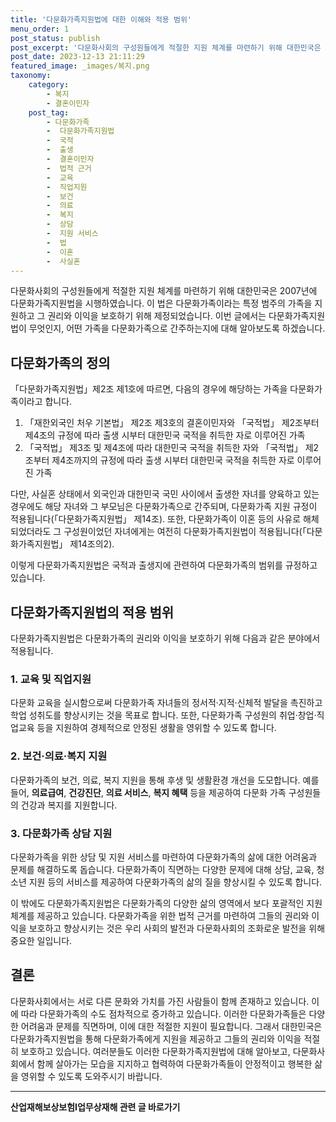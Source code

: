 ```yaml
---
title: '다문화가족지원법에 대한 이해와 적용 범위'
menu_order: 1
post_status: publish
post_excerpt: '다문화사회의 구성원들에게 적절한 지원 체계를 마련하기 위해 대한민국은 2007년에 다문화가족지원법을 시행하였습니다. 이 법은 다문화가족이라는 특정 범주의 가족을 지원하고 그 권리와 이익을 보호하기 위해 제정되었습니다. 이번 글에서는 다문화가족지원법이 무엇인지, 어떤 가족을 다문화가족으로 간주하는지에 대해 알아보도록 하겠습니다.'
post_date: 2023-12-13 21:11:29
featured_image: _images/복지.png
taxonomy:
    category:
        - 복지
        - 결혼이민자
    post_tag:
        - 다문화가족
        -  다문화가족지원법
        -  국적
        -  출생
        -  결혼이민자
        -  법적 근거
        -  교육
        -  직업지원
        -  보건
        -  의료
        -  복지
        -  상담
        -  지원 서비스
        -  법
        -  이혼
        -  사실혼
---
```



다문화사회의 구성원들에게 적절한 지원 체계를 마련하기 위해 대한민국은 2007년에 다문화가족지원법을 시행하였습니다. 이 법은 다문화가족이라는 특정 범주의 가족을 지원하고 그 권리와 이익을 보호하기 위해 제정되었습니다. 이번 글에서는 다문화가족지원법이 무엇인지, 어떤 가족을 다문화가족으로 간주하는지에 대해 알아보도록 하겠습니다.

## 다문화가족의 정의

「다문화가족지원법」제2조 제1호에 따르면, 다음의 경우에 해당하는 가족을 다문화가족이라고 합니다.

1. 「재한외국인 처우 기본법」 제2조 제3호의 결혼이민자와 「국적법」 제2조부터 제4조의 규정에 따라 출생 시부터 대한민국 국적을 취득한 자로 이루어진 가족
2. 「국적법」 제3조 및 제4조에 따라 대한민국 국적을 취득한 자와 「국적법」 제2조부터 제4조까지의 규정에 따라 출생 시부터 대한민국 국적을 취득한 자로 이루어진 가족

다만, 사실혼 상태에서 외국인과 대한민국 국민 사이에서 출생한 자녀를 양육하고 있는 경우에도 해당 자녀와 그 부모님은 다문화가족으로 간주되며, 다문화가족 지원 규정이 적용됩니다(「다문화가족지원법」 제14조). 또한, 다문화가족이 이혼 등의 사유로 해체되었더라도 그 구성원이었던 자녀에게는 여전히 다문화가족지원법이 적용됩니다(「다문화가족지원법」 제14조의2).

이렇게 다문화가족지원법은 국적과 출생지에 관련하여 다문화가족의 범위를 규정하고 있습니다. 

## 다문화가족지원법의 적용 범위

다문화가족지원법은 다문화가족의 권리와 이익을 보호하기 위해 다음과 같은 분야에서 적용됩니다.

### 1. 교육 및 직업지원
다문화 교육을 실시함으로써 다문화가족 자녀들의 정서적·지적·신체적 발달을 촉진하고 학업 성취도를 향상시키는 것을 목표로 합니다. 또한, 다문화가족 구성원의 취업·창업·직업교육 등을 지원하여 경제적으로 안정된 생활을 영위할 수 있도록 합니다.

### 2. 보건·의료·복지 지원
다문화가족의 보건, 의료, 복지 지원을 통해 후생 및 생활환경 개선을 도모합니다. 예를 들어, **의료급여**, **건강진단**, **의료 서비스**, **복지 혜택** 등을 제공하여 다문화 가족 구성원들의 건강과 복지를 지원합니다.

### 3. 다문화가족 상담 지원
다문화가족을 위한 상담 및 지원 서비스를 마련하여 다문화가족의 삶에 대한 어려움과 문제를 해결하도록 돕습니다. 다문화가족이 직면하는 다양한 문제에 대해 상담, 교육, 청소년 지원 등의 서비스를 제공하여 다문화가족의 삶의 질을 향상시킬 수 있도록 합니다.

이 밖에도 다문화가족지원법은 다문화가족의 다양한 삶의 영역에서 보다 포괄적인 지원체계를 제공하고 있습니다. 다문화가족을 위한 법적 근거를 마련하여 그들의 권리와 이익을 보호하고 향상시키는 것은 우리 사회의 발전과 다문화사회의 조화로운 발전을 위해 중요한 일입니다.

## 결론

다문화사회에서는 서로 다른 문화와 가치를 가진 사람들이 함께 존재하고 있습니다. 이에 따라 다문화가족의 수도 점차적으로 증가하고 있습니다. 이러한 다문화가족들은 다양한 어려움과 문제를 직면하며, 이에 대한 적절한 지원이 필요합니다. 그래서 대한민국은 다문화가족지원법을 통해 다문화가족에게 지원을 제공하고 그들의 권리와 이익을 적절히 보호하고 있습니다. 여러분들도 이러한 다문화가족지원법에 대해 알아보고, 다문화사회에서 함께 살아가는 모습을 지지하고 협력하여 다문화가족들이 안정적이고 행복한 삶을 영위할 수 있도록 도와주시기 바랍니다.
<!-- wp:separator -->
<hr class="wp-block-separator has-alpha-channel-opacity"/>
<!-- /wp:separator -->

<!-- wp:group {"backgroundColor":"base","layout":{"type":"constrained"}} -->
<div class="wp-block-group has-base-background-color has-background"><!-- wp:paragraph {"align":"center","fontSize":"medium"} -->
<p class="has-text-align-center has-large-font-size"><strong>산업재해보상보험Ⅰ업무상재해 관련 글 바로가기</strong></p>
<!-- /wp:paragraph -->


<!-- wp:latest-posts
{"categories":[{"id":10860,"count":19,"description":"","link":"https://uknowlaw.com/category/%ec%82%b0%ec%97%85%ec%9e%ac%ed%95%b4%eb%b3%b4%ec%83%81%eb%b3%b4%ed%97%98%e2%85%b0%ec%97%85%eb%ac%b4%ec%83%81%ec%9e%ac%ed%95%b4/","name":"산업재해보상보험Ⅰ업무상재해","slug":"산업재해보상보험Ⅰ업무상재해","taxonomy":"category","parent":0,"meta":[],"_links":{"self":[{"href":"https://uknowlaw.com/wp-json/wp/v2/categories/10860"}],"collection":[{"href":"https://uknowlaw.com/wp-json/wp/v2/categories"}],"about":[{"href":"https://uknowlaw.com/wp-json/wp/v2/taxonomies/category"}],"wp:post_type":[{"href":"https://uknowlaw.com/wp-json/wp/v2/posts?categories=10860"}],"curies":[{"name":"wp","href":"https://api.w.org/{rel}","templated":true}]}}],"postsToShow":100,"excerptLength":28,"postLayout":"grid","columns":2,"featuredImageAlign":"left","featuredImageSizeSlug":"large","fontSize":"small"} /--></div>
<!-- /wp:group -->